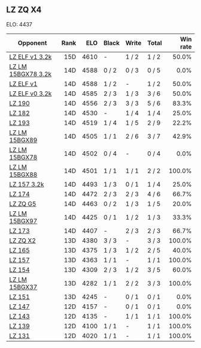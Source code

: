 ## LZ ZQ X4 ##

ELO: 4437

Opponent | Rank | ELO | Black | Write | Total | Win rate
---------|-----:|----:|-------|-------|-------|-------:
[LZ ELF v1 3.2k](LZ%20ELF%20v1%203.2k.md) | 15D | 4610 | - | 1 / 2 | 1 / 2 | 50.0%
[LZ LM 15BGX78 3.2k](LZ%20LM%2015BGX78%203.2k.md) | 14D | 4588 | 0 / 2 | 0 / 3 | 0 / 5 | 0.0%
[LZ ELF v1](LZ%20ELF%20v1.md) | 14D | 4588 | 1 / 2 | - | 1 / 2 | 50.0%
[LZ ELF v0 3.2k](LZ%20ELF%20v0%203.2k.md) | 14D | 4585 | 2 / 3 | 1 / 3 | 3 / 6 | 50.0%
[LZ 190](LZ%20190.md) | 14D | 4556 | 2 / 3 | 3 / 3 | 5 / 6 | 83.3%
[LZ 182](LZ%20182.md) | 14D | 4530 | - | 1 / 4 | 1 / 4 | 25.0%
[LZ 193](LZ%20193.md) | 14D | 4519 | 1 / 4 | 1 / 5 | 2 / 9 | 22.2%
[LZ LM 15BGX89](LZ%20LM%2015BGX89.md) | 14D | 4505 | 1 / 1 | 2 / 6 | 3 / 7 | 42.9%
[LZ LM 15BGX78](LZ%20LM%2015BGX78.md) | 14D | 4502 | 0 / 4 | - | 0 / 4 | 0.0%
[LZ LM 15BGX88](LZ%20LM%2015BGX88.md) | 14D | 4501 | 1 / 1 | 1 / 1 | 2 / 2 | 100.0%
[LZ 157 3.2k](LZ%20157%203.2k.md) | 14D | 4493 | 1 / 3 | 0 / 1 | 1 / 4 | 25.0%
[LZ 174](LZ%20174.md) | 14D | 4472 | 2 / 3 | 2 / 3 | 4 / 6 | 66.7%
[LZ ZQ G5](LZ%20ZQ%20G5.md) | 14D | 4463 | 0 / 2 | 1 / 3 | 1 / 5 | 20.0%
[LZ LM 15BGX97](LZ%20LM%2015BGX97.md) | 14D | 4425 | 0 / 1 | 1 / 2 | 1 / 3 | 33.3%
[LZ 173](LZ%20173.md) | 14D | 4407 | - | 2 / 3 | 2 / 3 | 66.7%
[LZ ZQ X2](LZ%20ZQ%20X2.md) | 13D | 4380 | 3 / 3 | - | 3 / 3 | 100.0%
[LZ 165](LZ%20165.md) | 13D | 4375 | 1 / 3 | 1 / 2 | 2 / 5 | 40.0%
[LZ 157](LZ%20157.md) | 13D | 4363 | 1 / 1 | - | 1 / 1 | 100.0%
[LZ 154](LZ%20154.md) | 13D | 4309 | 2 / 3 | 1 / 2 | 3 / 5 | 60.0%
[LZ LM 15BGX37](LZ%20LM%2015BGX37.md) | 13D | 4282 | 1 / 1 | 2 / 2 | 3 / 3 | 100.0%
[LZ 151](LZ%20151.md) | 13D | 4245 | - | 0 / 1 | 0 / 1 | 0.0%
[LZ 147](LZ%20147.md) | 12D | 4157 | - | 0 / 1 | 0 / 1 | 0.0%
[LZ 143](LZ%20143.md) | 12D | 4135 | - | 1 / 1 | 1 / 1 | 100.0%
[LZ 139](LZ%20139.md) | 12D | 4100 | 1 / 1 | - | 1 / 1 | 100.0%
[LZ 131](LZ%20131.md) | 12D | 4020 | 1 / 1 | - | 1 / 1 | 100.0%
